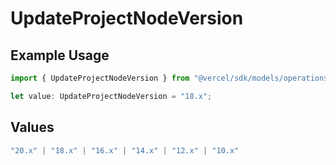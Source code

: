 # UpdateProjectNodeVersion

## Example Usage

```typescript
import { UpdateProjectNodeVersion } from "@vercel/sdk/models/operations/updateproject.js";

let value: UpdateProjectNodeVersion = "18.x";
```

## Values

```typescript
"20.x" | "18.x" | "16.x" | "14.x" | "12.x" | "10.x"
```